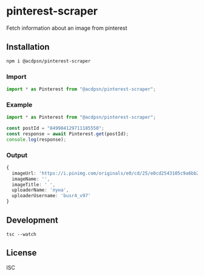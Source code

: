 # pinterest-scraper

Fetch information about an image from pinterest

## Installation

```sh
npm i @acdpsn/pinterest-scraper
```

### Import

```ts
import * as Pinterest from "@acdpsn/pinterest-scraper";
```

### Example

```ts
import * as Pinterest from "@acdpsn/pinterest-scraper";

const postId = "849984129711185550";
const response = await Pinterest.get(postId);
console.log(response);
```

### Output

```ts
{
  imageUrl: 'https://i.pinimg.com/originals/e0/cd/25/e0cd2543105c9a6bb29786eefef6980c.jpg',
  imageName: '',
  imageTitle: ' ',
  uploaderName: 'луна',
  uploaderUsername: 'busr4_v97'
}
```

## Development

`tsc --watch`

## License

ISC
